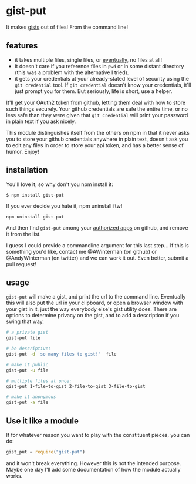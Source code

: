 gist-put
=======

It makes [gists](https://gist.github.com/) out of files! From the command line!

## features ##

- it takes multiple files, single files, or
  [eventually](https://github.com/AWinterman/gist-put/blob/master/gist-put#L17-L20),
no files at all!
- it doesn't care if you reference files in `pwd` or in some distant
  directory (this was a problem with the alternative I tried).
- it gets your credentials at your already-stated level of security
using the `git credential` tool. If `git credential` doesn't know your
credentials, it'll just prompt you for them. But seriously, life is short, use
a helper.

It'll get your OAuth2 token from github, letting them deal with how to store
such things securely. Your github credentials are safe the entire time, or no
less safe than they were given that `git credential` will print your
password in plain text if you ask nicely. 

This module distinguishes itself from the others on npm in that it never asks
you to store your github credentials anywhere in plain text, doesn't ask you to
edit any files in order to store your api token, and has a better sense of
humor. Enjoy!

## installation ##

You'll love it, so why don't you npm install it:
```
$ npm install gist-put
```


If you ever decide you hate it, npm uninstall ftw!

```
npm uninstall gist-put
```

And then find `gist-put` among your [authorized apps](https://github.com/settings/applications) on github, and remove it from
the list. 

I guess I could provide a commandline argument for this last step... If this is
something you'd like, contact me @AWinterman (on github) or @AndyWinterman (on
twitter) and we can work it out. Even better, submit a pull request!


## usage ##

`gist-put` will make a gist, and print the url to the command line. Eventually
this will also put the url in your clipboard, or open a browser window with
your gist in it, just the way everybody else's gist utility does. There are options to determine
privacy on the gist, and to add a description if you swing that way.

```bash
# a private gist
gist-put file

# be descriptive:
gist-put -d 'so many files to gist!'  file

# make it public
gist-put -u file 

# multiple files at once:
gist-put 1-file-to-gist 2-file-to-gist 3-file-to-gist

# make it anonymous
gist-put -a file
```

## Use it like a module ##
If for whatever reason you want to play with the constituent pieces,
you can do:

```js
gist_put = require("gist-put")
```
and it won't break everything. However this is not the intended purpose. Maybe
one day I'll add some documentation of how the module actually works.



